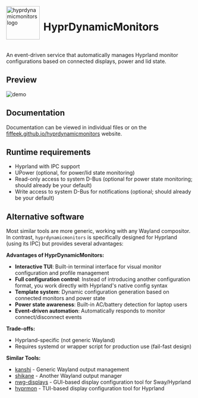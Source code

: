 <img src="https://github.com/user-attachments/assets/0effc242-3d3d-4d39-a183-0a567c4da3a9" width="90" style="margin-right:10px" align=left alt="hyprdynamicmonitors logo">
<H1>HyprDynamicMonitors</H1><br>


An event-driven service that automatically manages Hyprland monitor configurations based on connected displays, power and lid state.

## Preview
![demo](./preview/output/demo.gif)

## Documentation

Documentation can be viewed in individual files or on the [fiffeek.github.io/hyprdynamicmonitors](https://fiffeek.github.io/hyprdynamicmonitors) website.

<!--ts-->
<!--te-->

## Runtime requirements

- Hyprland with IPC support
- UPower (optional, for power/lid state monitoring)
- Read-only access to system D-Bus (optional for power state monitoring; should already be your default)
- Write access to system D-Bus for notifications (optional; should already be your default)

## Alternative software

Most similar tools are more generic, working with any Wayland compositor. In contrast, `hyprdynamicmonitors` is specifically designed for Hyprland (using its IPC) but provides several advantages:

**Advantages of HyprDynamicMonitors:**
- **Interactive TUI**: Built-in terminal interface for visual monitor configuration and profile management
- **Full configuration control**: Instead of introducing another configuration format, you work directly with Hyprland's native config syntax
- **Template system**: Dynamic configuration generation based on connected monitors and power state
- **Power state awareness**: Built-in AC/battery detection for laptop users
- **Event-driven automation**: Automatically responds to monitor connect/disconnect events

**Trade-offs:**
- Hyprland-specific (not generic Wayland)
- Requires systemd or wrapper script for production use (fail-fast design)

**Similar Tools:**
- [kanshi](https://sr.ht/~emersion/kanshi/) - Generic Wayland output management
- [shikane](https://github.com/hw0lff/shikane) - Another Wayland output manager
- [nwg-displays](https://github.com/nwg-piotr/nwg-displays) - GUI-based display configuration tool for Sway/Hyprland
- [hyprmon](https://github.com/erans/hyprmon) - TUI-based display configuration tool for Hyprland

